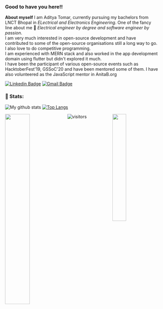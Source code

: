 <h3 color="red">Good to have you here!!</h3>

**About myself**
I am Aditya Tomar, currently pursuing my bachelors from LNCT Bhopal in *ELectrical and Electronics Engineering*. One of the fancy line about me 🤭 *Electrical engineer by degree and software engineer by passion*. <br>
I am very much interested in open-source development and have contributed to some of the open-source organisations still a long way to go. I also love to do competitive programming. <br>
I am experienced with MERN stack and also worked in the app development domain using flutter but didn't explored it much.<br>
I have been the participant of various open-source events such as HacktoberFest'19, GSSoC'20 and have been mentored some of them. I have also volunteered as the JavaScript mentor in AnitaB.org 

[![Linkedin Badge](https://img.shields.io/badge/-AdityaTomar-blue?style=flat-square&logo=Linkedin&logoColor=white&link=https://www.linkedin.com/in/adad20/)](https://www.linkedin.com/in/adad20/) 
[![Gmail Badge](https://img.shields.io/badge/-aditya001tomar@gmail.com-c14438?style=flat-square&logo=Gmail&logoColor=white&link=mailto:aditya001tomar@gmail.com)](mailto:aditya001tomar@gmail.com)

### 📶 Stats:
![My github stats](https://github-readme-stats.vercel.app/api?username=adad20&show_icons=true&title_color=fff&icon_color=79ff97&text_color=9f9f9f&bg_color=151515&count_private=true&width=40%&align=left) [![Top Langs](https://github-readme-stats.vercel.app/api/top-langs/?username=adad20&theme=dark&layout=compact&align=right&width=40%)](https://github.com/anuraghazra/github-readme-stats)

<img src="https://coolguy.website/aesthetic/assets/tulips.gif" align="left" width="40%"> <img src="https://surat.ertir.com/NtIV1wRg9zbjKJTZwJ.gif" align="right" width="30%">



![visitors](https://profile-counter.glitch.me/adad20/count.svg?align=center)
